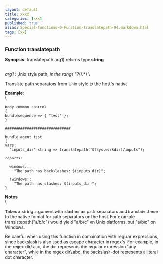 ```yaml
---
layout: default
title: xxxx
categories: [xxx]
published: true
alias: Special-functions-0-Function-translatepath-94.markdown.html
tags: [xx]
---
```


### Function translatepath

**Synopsis**: translatepath(arg1) returns type **string**

\
 *arg1* : Unix style path, *in the range* "?(/.\*) \

Translate path separators from Unix style to the host's native

**Example**:\
 \

    body common control
    {
    bundlesequence => { "test" };
    }

    ##############################

    bundle agent test
    {
    vars:
      "inputs_dir" string => translatepath("$(sys.workdir)/inputs");

    reports:

      windows::
        "The path has backslashes: $(inputs_dir)";

      !windows::
        "The path has slashes: $(inputs_dir)";
    }

**Notes**:\
 \

Takes a string argument with slashes as path separators and translate
these to the native format for path separators on the host. For example
translatepath("a/b/c") would yield "a/b/c" on Unix platforms, but
"a\\b\\c" on Windows.

Be careful when using this function in combination with regular
expressions, since backslash is also used as escape character in
regex's. For example, in the regex dir/.abc, the dot represents the
regular expression "any character", while in the regex dir\\.abc, the
backslash-dot represents a literal dot character.
